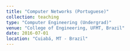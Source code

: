 ```yaml
---
title: "Computer Networks (Portuguese)"
collection: teaching
type: "Computer Engineering (Undergrad)"
venue: "College of Engineering, UFMT, Brazil"
date: 2016-07-01
location: "Cuiabá, MT - Brazil"
---
```


